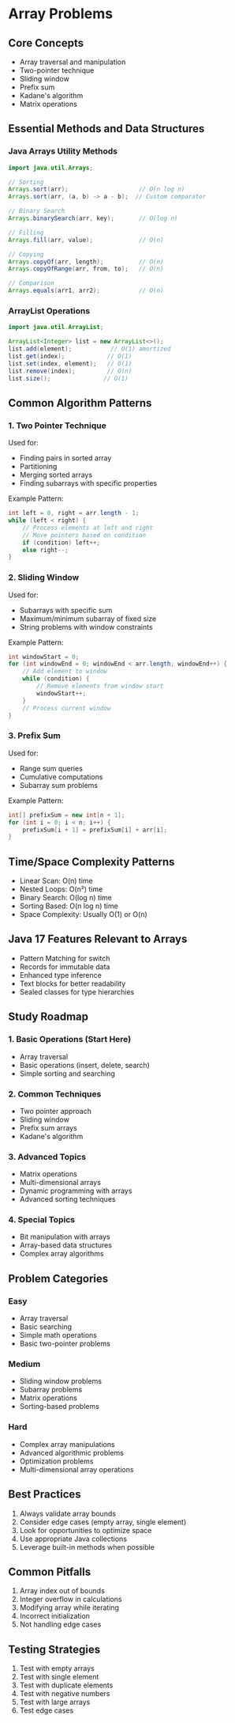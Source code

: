# Array Problems

## Core Concepts
- Array traversal and manipulation
- Two-pointer technique
- Sliding window
- Prefix sum
- Kadane's algorithm
- Matrix operations

## Essential Methods and Data Structures
### Java Arrays Utility Methods
```java
import java.util.Arrays;

// Sorting
Arrays.sort(arr);                    // O(n log n)
Arrays.sort(arr, (a, b) -> a - b);  // Custom comparator

// Binary Search
Arrays.binarySearch(arr, key);       // O(log n)

// Filling
Arrays.fill(arr, value);             // O(n)

// Copying
Arrays.copyOf(arr, length);          // O(n)
Arrays.copyOfRange(arr, from, to);   // O(n)

// Comparison
Arrays.equals(arr1, arr2);           // O(n)
```

### ArrayList Operations
```java
import java.util.ArrayList;

ArrayList<Integer> list = new ArrayList<>();
list.add(element);           // O(1) amortized
list.get(index);            // O(1)
list.set(index, element);   // O(1)
list.remove(index);         // O(n)
list.size();               // O(1)
```

## Common Algorithm Patterns

### 1. Two Pointer Technique
Used for:
- Finding pairs in sorted array
- Partitioning
- Merging sorted arrays
- Finding subarrays with specific properties

Example Pattern:
```java
int left = 0, right = arr.length - 1;
while (left < right) {
    // Process elements at left and right
    // Move pointers based on condition
    if (condition) left++;
    else right--;
}
```

### 2. Sliding Window
Used for:
- Subarrays with specific sum
- Maximum/minimum subarray of fixed size
- String problems with window constraints

Example Pattern:
```java
int windowStart = 0;
for (int windowEnd = 0; windowEnd < arr.length; windowEnd++) {
    // Add element to window
    while (condition) {
        // Remove elements from window start
        windowStart++;
    }
    // Process current window
}
```

### 3. Prefix Sum
Used for:
- Range sum queries
- Cumulative computations
- Subarray sum problems

Example Pattern:
```java
int[] prefixSum = new int[n + 1];
for (int i = 0; i < n; i++) {
    prefixSum[i + 1] = prefixSum[i] + arr[i];
}
```

## Time/Space Complexity Patterns
- Linear Scan: O(n) time
- Nested Loops: O(n²) time
- Binary Search: O(log n) time
- Sorting Based: O(n log n) time
- Space Complexity: Usually O(1) or O(n)

## Java 17 Features Relevant to Arrays
- Pattern Matching for switch
- Records for immutable data
- Enhanced type inference
- Text blocks for better readability
- Sealed classes for type hierarchies

## Study Roadmap

### 1. Basic Operations (Start Here)
- Array traversal
- Basic operations (insert, delete, search)
- Simple sorting and searching

### 2. Common Techniques
- Two pointer approach
- Sliding window
- Prefix sum arrays
- Kadane's algorithm

### 3. Advanced Topics
- Matrix operations
- Multi-dimensional arrays
- Dynamic programming with arrays
- Advanced sorting techniques

### 4. Special Topics
- Bit manipulation with arrays
- Array-based data structures
- Complex array algorithms

## Problem Categories

### Easy
- Array traversal
- Basic searching
- Simple math operations
- Basic two-pointer problems

### Medium
- Sliding window problems
- Subarray problems
- Matrix operations
- Sorting-based problems

### Hard
- Complex array manipulations
- Advanced algorithmic problems
- Optimization problems
- Multi-dimensional array operations

## Best Practices
1. Always validate array bounds
2. Consider edge cases (empty array, single element)
3. Look for opportunities to optimize space
4. Use appropriate Java collections
5. Leverage built-in methods when possible

## Common Pitfalls
1. Array index out of bounds
2. Integer overflow in calculations
3. Modifying array while iterating
4. Incorrect initialization
5. Not handling edge cases

## Testing Strategies
1. Test with empty arrays
2. Test with single element
3. Test with duplicate elements
4. Test with negative numbers
5. Test with large arrays
6. Test edge cases 